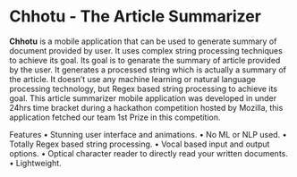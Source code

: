 # Chhotu - The Article Summarizer

**Chhotu** is a mobile application that can be used to generate summary of document provided by user.
It uses complex string processing techniques to achieve its goal.
Its goal is to genarate the summary of article provided by the user.
It generates a processed string which is actually a summary of the article. 
It doesn’t use any machine learning or natural language processing technology, but Regex based string processing to achieve its goal. 
This article summarizer mobile application was developed in under 24hrs time bracket during a hackathon competition hosted by Mozilla, 
this application fetched our team 1st Prize in this competition. 

Features
•	Stunning user interface and animations.
•	No ML or NLP used.
•	Totally Regex based string processing.
•	Vocal based input and output options.
•	Optical character reader to directly read your written documents.
•	Lightweight.
